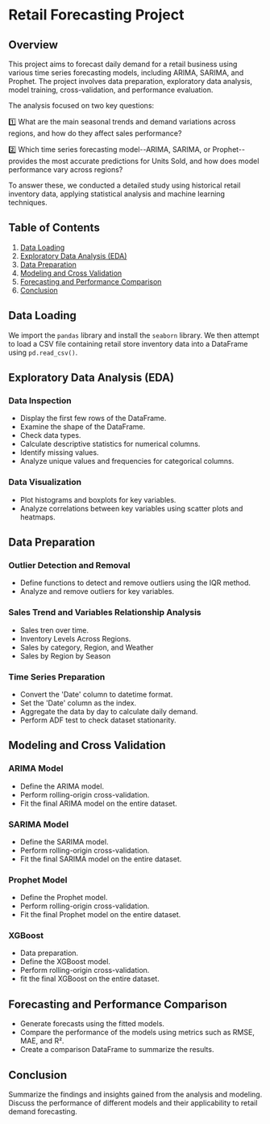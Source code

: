 # Retail Forecasting Project

## Overview

This project aims to forecast daily demand for a retail business using various time series forecasting models, including ARIMA, SARIMA, and Prophet. The project involves data preparation, exploratory data analysis, model training, cross-validation, and performance evaluation.

The analysis focused on two key questions:

1️⃣ What are the main seasonal trends and demand variations across regions, and how do they affect sales performance?

2️⃣ Which time series forecasting model--ARIMA, SARIMA, or Prophet--provides the most accurate predictions for Units Sold, and how does model performance vary across regions?

To answer these, we conducted a detailed study using historical retail inventory data, applying statistical analysis and machine learning techniques.

## Table of Contents

1. [Data Loading](#data-loading)
2. [Exploratory Data Analysis (EDA)](#exploratory-data-analysis-eda)
3. [Data Preparation](#data-preparation)
4. [Modeling and Cross Validation](#modeling-and-cross-validation)
5. [Forecasting and Performance Comparison](#forecasting-and-performance-comparison)
6. [Conclusion](#conclusion)


## Data Loading

We import the `pandas` library and install the `seaborn` library. We then attempt to load a CSV file containing retail store inventory data into a DataFrame using `pd.read_csv()`.

## Exploratory Data Analysis (EDA)

### Data Inspection
- Display the first few rows of the DataFrame.
- Examine the shape of the DataFrame.
- Check data types.
- Calculate descriptive statistics for numerical columns.
- Identify missing values.
- Analyze unique values and frequencies for categorical columns.

### Data Visualization
- Plot histograms and boxplots for key variables.
- Analyze correlations between key variables using scatter plots and heatmaps.

## Data Preparation

### Outlier Detection and Removal
- Define functions to detect and remove outliers using the IQR method.
- Analyze and remove outliers for key variables.

### Sales Trend and Variables Relationship Analysis
- Sales tren over time.
- Inventory Levels Across Regions.
- Sales by category, Region, and Weather
- Sales by Region by Season



### Time Series Preparation
- Convert the 'Date' column to datetime format.
- Set the 'Date' column as the index.
- Aggregate the data by day to calculate daily demand.
- Perform ADF test to check dataset stationarity.

## Modeling and Cross Validation

### ARIMA Model
- Define the ARIMA model.
- Perform rolling-origin cross-validation.
- Fit the final ARIMA model on the entire dataset.

### SARIMA Model
- Define the SARIMA model.
- Perform rolling-origin cross-validation.
- Fit the final SARIMA model on the entire dataset.

### Prophet Model
- Define the Prophet model.
- Perform rolling-origin cross-validation.
- Fit the final Prophet model on the entire dataset.

### XGBoost
- Data preparation.
- Define the XGBoost model.
- Perform rolling-origin cross-validation.
- fit the final XGBoost on the entire dataset.

## Forecasting and Performance Comparison

- Generate forecasts using the fitted models.
- Compare the performance of the models using metrics such as RMSE, MAE, and R².
- Create a comparison DataFrame to summarize the results.

## Conclusion

Summarize the findings and insights gained from the analysis and modeling. Discuss the performance of different models and their applicability to retail demand forecasting.

